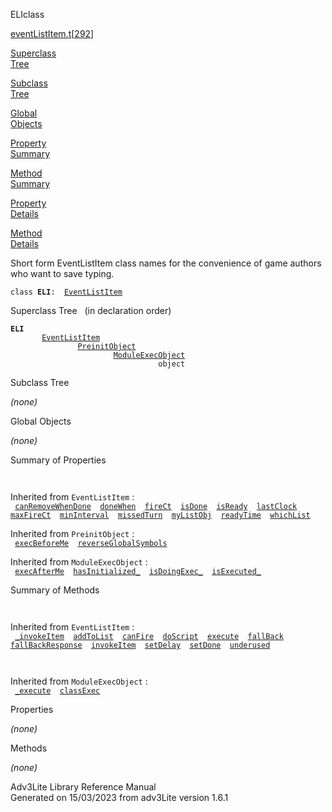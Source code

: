 ---
---
<span class="title">ELI</span><span class="type">class</span>

[eventListItem.t](../file/eventListItem.t.html)\[[292](../source/eventListItem.t.html#292)\]

[Superclass  
Tree](#_SuperClassTree_)

[Subclass  
Tree](#_SubClassTree_)

[Global  
Objects](#_ObjectSummary_)

[Property  
Summary](#_PropSummary_)

[Method  
Summary](#_MethodSummary_)

[Property  
Details](#_Properties_)

[Method  
Details](#_Methods_)

<div class="fdesc">

Short form EventListItem class names for the convenience of game authors
who want to save typing.

`class `**`ELI`**` :   `[`EventListItem`](../object/EventListItem.html)

</div>

<span id="_SuperClassTree_"></span>

<div class="mjhd">

<span class="hdln">Superclass Tree</span>   (in declaration order)

</div>

**`ELI`**  
`         `[`EventListItem`](../object/EventListItem.html)  
`                 `[`PreinitObject`](../object/PreinitObject.html)  
`                         `[`ModuleExecObject`](../object/ModuleExecObject.html)  
`                                 object`  
<span id="_SubClassTree_"></span>

<div class="mjhd">

<span class="hdln">Subclass Tree</span>  

</div>

*(none)* <span id="_ObjectSummary_"></span>

<div class="mjhd">

<span class="hdln">Global Objects</span>  

</div>

*(none)* <span id="_PropSummary_"></span>

<div class="mjhd">

<span class="hdln">Summary of Properties</span>  

</div>

` `

Inherited from `EventListItem` :  
` `[`canRemoveWhenDone`](../object/EventListItem.html#canRemoveWhenDone)`  `[`doneWhen`](../object/EventListItem.html#doneWhen)`  `[`fireCt`](../object/EventListItem.html#fireCt)`  `[`isDone`](../object/EventListItem.html#isDone)`  `[`isReady`](../object/EventListItem.html#isReady)`  `[`lastClock`](../object/EventListItem.html#lastClock)`  `[`maxFireCt`](../object/EventListItem.html#maxFireCt)`  `[`minInterval`](../object/EventListItem.html#minInterval)`  `[`missedTurn`](../object/EventListItem.html#missedTurn)`  `[`myListObj`](../object/EventListItem.html#myListObj)`  `[`readyTime`](../object/EventListItem.html#readyTime)`  `[`whichList`](../object/EventListItem.html#whichList)`  `

Inherited from `PreinitObject` :  
` `[`execBeforeMe`](../object/PreinitObject.html#execBeforeMe)`  `[`reverseGlobalSymbols`](../object/PreinitObject.html#reverseGlobalSymbols)`  `

Inherited from `ModuleExecObject` :  
` `[`execAfterMe`](../object/ModuleExecObject.html#execAfterMe)`  `[`hasInitialized_`](../object/ModuleExecObject.html#hasInitialized_)`  `[`isDoingExec_`](../object/ModuleExecObject.html#isDoingExec_)`  `[`isExecuted_`](../object/ModuleExecObject.html#isExecuted_)`  `

<span id="_MethodSummary_"></span>

<div class="mjhd">

<span class="hdln">Summary of Methods</span>  

</div>

` `

Inherited from `EventListItem` :  
` `[`_invokeItem`](../object/EventListItem.html#_invokeItem)`  `[`addToList`](../object/EventListItem.html#addToList)`  `[`canFire`](../object/EventListItem.html#canFire)`  `[`doScript`](../object/EventListItem.html#doScript)`  `[`execute`](../object/EventListItem.html#execute)`  `[`fallBack`](../object/EventListItem.html#fallBack)`  `[`fallBackResponse`](../object/EventListItem.html#fallBackResponse)`  `[`invokeItem`](../object/EventListItem.html#invokeItem)`  `[`setDelay`](../object/EventListItem.html#setDelay)`  `[`setDone`](../object/EventListItem.html#setDone)`  `[`underused`](../object/EventListItem.html#underused)`  `

` `

Inherited from `ModuleExecObject` :  
` `[`_execute`](../object/ModuleExecObject.html#_execute)`  `[`classExec`](../object/ModuleExecObject.html#classExec)`  `

<span id="_Properties_"></span>

<div class="mjhd">

<span class="hdln">Properties</span>  

</div>

*(none)* <span id="_Methods_"></span>

<div class="mjhd">

<span class="hdln">Methods</span>  

</div>

*(none)*

<div class="ftr">

Adv3Lite Library Reference Manual  
Generated on 15/03/2023 from adv3Lite version 1.6.1

</div>

